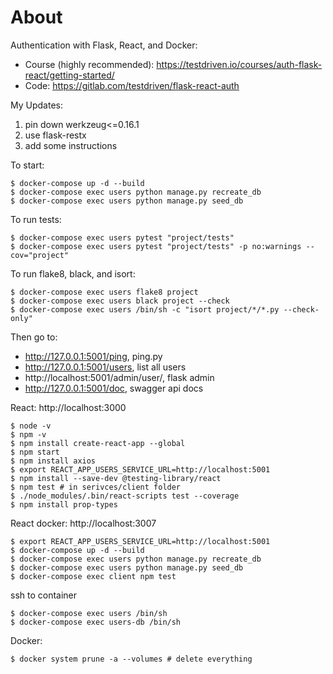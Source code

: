 # About

Authentication with Flask, React, and Docker:

- Course (highly recommended): https://testdriven.io/courses/auth-flask-react/getting-started/
- Code: https://gitlab.com/testdriven/flask-react-auth

My Updates:

1. pin down werkzeug<=0.16.1
2. use flask-restx
3. add some instructions

To start:
```
$ docker-compose up -d --build
$ docker-compose exec users python manage.py recreate_db
$ docker-compose exec users python manage.py seed_db
```

To run tests:

```
$ docker-compose exec users pytest "project/tests"
$ docker-compose exec users pytest "project/tests" -p no:warnings --cov="project"
```

To run flake8, black, and isort:

```
$ docker-compose exec users flake8 project
$ docker-compose exec users black project --check
$ docker-compose exec users /bin/sh -c "isort project/*/*.py --check-only"
```

Then go to:
 - http://127.0.0.1:5001/ping, ping.py
 - http://127.0.0.1:5001/users, list all users
 - http://localhost:5001/admin/user/, flask admin
 - http://127.0.0.1:5001/doc, swagger api docs

 React: http://localhost:3000

 ```
 $ node -v
 $ npm -v
 $ npm install create-react-app --global
 $ npm start
 $ npm install axios
 $ export REACT_APP_USERS_SERVICE_URL=http://localhost:5001
 $ npm install --save-dev @testing-library/react
 $ npm test # in serivces/client folder
 $ ./node_modules/.bin/react-scripts test --coverage
 $ npm install prop-types
 ```

 React docker: http://localhost:3007

 ```
 $ export REACT_APP_USERS_SERVICE_URL=http://localhost:5001
 $ docker-compose up -d --build
 $ docker-compose exec users python manage.py recreate_db
 $ docker-compose exec users python manage.py seed_db
 $ docker-compose exec client npm test
 ```

 ssh to container

 ```
 $ docker-compose exec users /bin/sh
 $ docker-compose exec users-db /bin/sh
 ```


Docker:
```
$ docker system prune -a --volumes # delete everything
```
